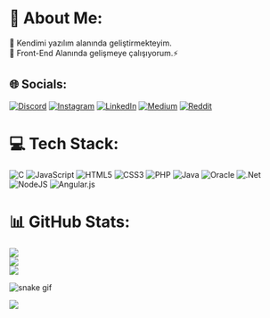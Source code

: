 # 💫 About Me:
🌱 Kendimi yazılım alanında geliştirmekteyim.<br>🔭 Front-End Alanında gelişmeye çalışıyorum.⚡ <br>


## 🌐 Socials:
[![Discord](https://img.shields.io/badge/Discord-%237289DA.svg?logo=discord&logoColor=white)](https://discord.gg/merthills) [![Instagram](https://img.shields.io/badge/Instagram-%23E4405F.svg?logo=Instagram&logoColor=white)](https://instagram.com/mert.hkmdd) [![LinkedIn](https://img.shields.io/badge/LinkedIn-%230077B5.svg?logo=linkedin&logoColor=white)](https://linkedin.com/in/merthikmetdag) [![Medium](https://img.shields.io/badge/Medium-12100E?logo=medium&logoColor=white)](https://medium.com/@@merthills) [![Reddit](https://img.shields.io/badge/Reddit-%23FF4500.svg?logo=Reddit&logoColor=white)](https://reddit.com/user/u/merthills) 

# 💻 Tech Stack:
![C](https://img.shields.io/badge/c-%2300599C.svg?style=plastic&logo=c&logoColor=white) ![JavaScript](https://img.shields.io/badge/javascript-%23323330.svg?style=plastic&logo=javascript&logoColor=%23F7DF1E) ![HTML5](https://img.shields.io/badge/html5-%23E34F26.svg?style=plastic&logo=html5&logoColor=white) ![CSS3](https://img.shields.io/badge/css3-%231572B6.svg?style=plastic&logo=css3&logoColor=white) ![PHP](https://img.shields.io/badge/php-%23777BB4.svg?style=plastic&logo=php&logoColor=white) ![Java](https://img.shields.io/badge/java-%23ED8B00.svg?style=plastic&logo=java&logoColor=white) ![Oracle](https://img.shields.io/badge/Oracle-F80000?style=plastic&logo=oracle&logoColor=white) ![.Net](https://img.shields.io/badge/.NET-5C2D91?style=plastic&logo=.net&logoColor=white) ![NodeJS](https://img.shields.io/badge/node.js-6DA55F?style=plastic&logo=node.js&logoColor=white) ![Angular.js](https://img.shields.io/badge/angular.js-%23E23237.svg?style=plastic&logo=angularjs&logoColor=white)
# 📊 GitHub Stats:
![](https://github-readme-stats.vercel.app/api?username=merthkmdd&theme=dark&hide_border=false&include_all_commits=false&count_private=false)<br/>
![](https://github-readme-streak-stats.herokuapp.com/?user=merthkmdd&theme=dark&hide_border=false)<br/>
![](https://github-readme-stats.vercel.app/api/top-langs/?username=merthkmdd&theme=dark&hide_border=false&include_all_commits=false&count_private=false&layout=compact)

![snake gif](https://github.com/merthkmdd/merthkmdd/blob/output/github-contribution-grid-snake.gif)

![](https://quotes-github-readme.vercel.app/api?type=horizontal&theme=tokyonight)

<!-- Proudly created with GPRM ( https://gprm.itsvg.in ) -->
